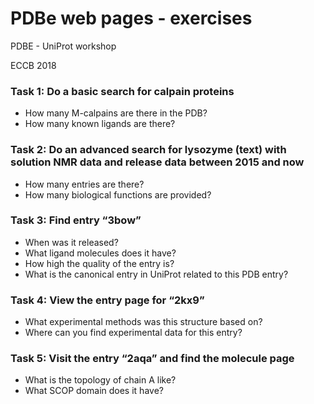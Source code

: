 PDBe web pages - exercises
====
PDBE - UniProt workshop

ECCB 2018



### Task 1: Do a basic search for calpain proteins

* How many M-calpains are there in the PDB?
* How many known ligands are there?

### Task 2: Do an advanced search for lysozyme (text) with solution NMR data and release data between 2015 and now
* How many entries are there?
* How many biological functions are provided?

### Task 3: Find entry “3bow”
* When was it released?
* What ligand molecules does it have?
* How high the quality of the entry is?
* What is the canonical entry in UniProt related to this PDB entry?


### Task 4: View the entry page for “2kx9”
* What experimental methods was this structure based on?
* Where can you find experimental data for this entry?

### Task 5: Visit the entry “2aqa” and find the molecule page
* What is the topology of chain A like?
* What SCOP domain does it have?

